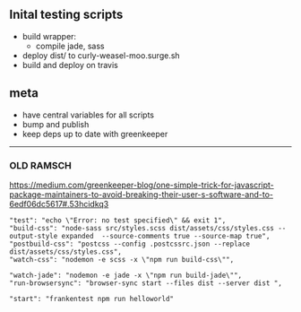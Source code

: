 
## Inital testing scripts

- build wrapper:
    - compile jade, sass
- deploy dist/ to curly-weasel-moo.surge.sh
- build and deploy on travis


## meta

- have central variables for all scripts
- bump and publish
- keep deps up to date with greenkeeper


---

### OLD RAMSCH

https://medium.com/greenkeeper-blog/one-simple-trick-for-javascript-package-maintainers-to-avoid-breaking-their-user-s-software-and-to-6edf06dc5617#.53hcidkq3

    "test": "echo \"Error: no test specified\" && exit 1",
    "build-css": "node-sass src/styles.scss dist/assets/css/styles.css --output-style expanded  --source-comments true --source-map true",
    "postbuild-css": "postcss --config .postcssrc.json --replace dist/assets/css/styles.css",
    "watch-css": "nodemon -e scss -x \"npm run build-css\"",
    
    "watch-jade": "nodemon -e jade -x \"npm run build-jade\"",
    "run-browsersync": "browser-sync start --files dist --server dist ",

    "start": "frankentest npm run helloworld"
